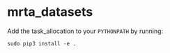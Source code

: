 # mrta_datasets

Add the task_allocation to your `PYTHONPATH` by running:

```
sudo pip3 install -e .
```
